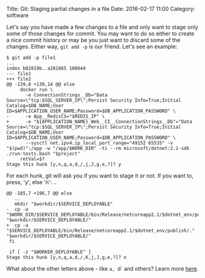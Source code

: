 Title: Git: Staging partial changes in a file
Date: 2016-02-17 11:00
Category: software

Let's say you have made a few changes to a file and only want to stage only some of those changes for commit.
You may want to do so either to create a nice commit history or may be you just want to discard some of the changes.
Either way, `git add -p` is our friend. Let's see an example:

```
$ git add -p file1
...
index b82819b..a281865 100644
--- file1
+++ file2
@@ -139,8 +139,14 @@ else
     docker run \
       -e ConnectionStrings__Db="Data Source=\"tcp:$SQL_SERVER_IP\";Persist Security Info=True;Initial Catalog=$DB_NAME;User ID=$APPLICATION_USER_NAME;Password=$DB_APPLICATION_PASSWORD" \
-      -e App__RedisCS="$REDIS_IP" \
+      -e "${APPLICATION_NAME}_Web__CI__ConnectionStrings__Db"="Data Source=\"tcp:$SQL_SERVER_IP\";Persist Security Info=True;Initial Catalog=$DB_NAME;User ID=$APPLICATION_USER_NAME;Password=$DB_APPLICATION_PASSWORD" \
       --sysctl net.ipv4.ip_local_port_range="49152 65535" -v "$(pwd)":/app -w "/app/$WORK_DIR" -ti --rm microsoft/dotnet:2.1-sdk ./run-tests.bash "$project"
     retVal=$?
Stage this hunk [y,n,q,a,d,/,j,J,g,e,?]? y

```

For each hunk, git will ask you if you want to stage it or not. If you want to, press, 'y', else 'n':
..
```
@@ -185,7 +196,7 @@ else
   ..
   mkdir "$workdir/$SERVICE_DEPLOYABLE"
-  cp -a "$WORK_DIR/$SERVICE_DEPLOYABLE/bin/Release/netcoreapp2.1/$dotnet_env/publish/." "$workdir/$SERVICE_DEPLOYABLE/"
+  cp -a "$SERVICE_DEPLOYABLE/bin/Release/netcoreapp2.1/$dotnet_env/publish/." "$workdir/$SERVICE_DEPLOYABLE/"
 fi

 if [ -z "$WORKER_DEPLOYABLE" ]
Stage this hunk [y,n,q,a,d,/,K,j,J,g,e,?]? n
```


What about the other letters above - like `a, `d` and others? Learn more [here](https://git-scm.com/book/en/v2/Git-Tools-Interactive-Staging).
